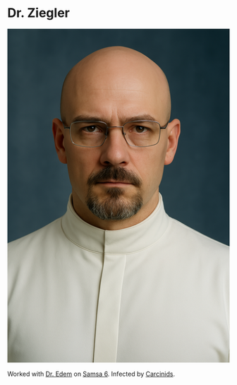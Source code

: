 # Dr. Ziegler

<div class="grid" markdown>

![Portrait](./dr-ziegler.png)

<div markdown>

Worked with [Dr. Edem](dr-edem.md) on [Samsa 6](../places/samsa-6/index.md).
Infected by [Carcinids](carcinids.md).

</div>
</div>
